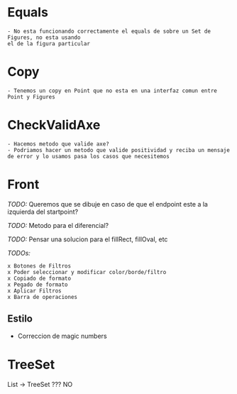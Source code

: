 # Equals
    - No esta funcionando correctamente el equals de sobre un Set de Figures, no esta usando
    el de la figura particular

# Copy
    - Tenemos un copy en Point que no esta en una interfaz comun entre Point y Figures

# CheckValidAxe
    - Hacemos metodo que valide axe?
    - Podriamos hacer un metodo que valide positividad y reciba un mensaje de error y lo usamos pasa los casos que necesitemos
    
# Front
*TODO:* Queremos que se dibuje en caso de que el endpoint este a la izquierda del startpoint?

*TODO:* Metodo para el diferencial?

*TODO:* Pensar una solucion para el fillRect, fillOval, etc

*TODOs:*

    x Botones de Filtros
    x Poder seleccionar y modificar color/borde/filtro
    x Copiado de formato
    x Pegado de formato
    x Aplicar Filtros
    x Barra de operaciones

## Estilo

- Correccion de magic numbers

# TreeSet
List -> TreeSet ??? NO

